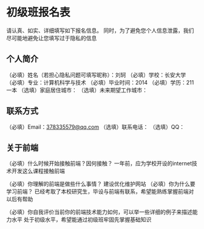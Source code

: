 # 初级班报名表

请认真、如实、详细填写如下报名信息。
同时，为了避免您个人信息泄露，我们尽可能地避免让您填写过于隐私的信息

## 个人简介

（必填）姓名（若担心隐私问题可填写昵称）：刘轲
（必填）学校：长安大学  
（必填）专业：计算机科学与技术
（必填）毕业时间：2014
（必填）学历：211一本
（选填）家庭居住城市：
（选填）未来期望工作城市：

## 联系方式

（必填）Email：378335579@qq.com
（选填）联系电话：
（选填）QQ：

## 关于前端

（必填）什么时候开始接触前端？因何接触？
        一年前，应为学校开设的internet技术开发这么课程接触前端

（必填）你理解的前端是做些什么事情？
        建设优化维护网站
（必填）你为什么要学习前端？
        已经考取了本校研究生，毕设与前端有联系，希望能熟练掌握前端对以后有帮助

（必填）你自我评价当前你的前端技术能力如何，可以举一些详细的例子来描述能力水平
       处于初级水平，希望能通过初级班牢固先掌握基础知识
